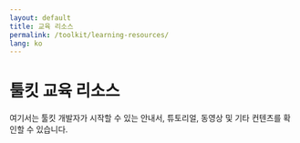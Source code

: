 ```yaml
---
layout: default
title: 교육 리소스
permalink: /toolkit/learning-resources/
lang: ko
---
```


# 툴킷 교육 리소스

여기서는 툴킷 개발자가 시작할 수 있는 안내서, 튜토리얼, 동영상 및 기타 컨텐츠를 확인할 수 있습니다.
